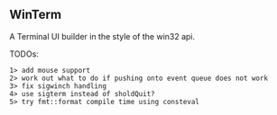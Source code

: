 ## WinTerm
A Terminal UI builder in the style of the win32 api.

TODOs:

    1> add mouse support
    2> work out what to do if pushing onto event queue does not work
    3> fix sigwinch handling
    4> use sigterm instead of sholdQuit?
    5> try fmt::format compile time using consteval

